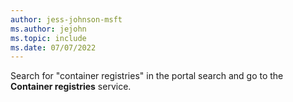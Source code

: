 ```yaml
---
author: jess-johnson-msft
ms.author: jejohn
ms.topic: include
ms.date: 07/07/2022
---
```


Search for "container registries" in the portal search and go to the **Container registries** service.
